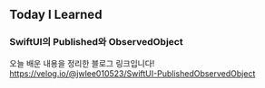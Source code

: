 ## Today I Learned
### SwiftUI의 Published와 ObservedObject

오늘 배운 내용을 정리한 블로그 링크입니다!   
https://velog.io/@jwlee010523/SwiftUI-PublishedObservedObject
